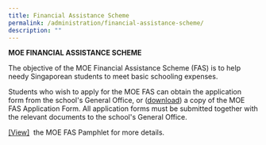 ```yaml
---
title: Financial Assistance Scheme
permalink: /administration/financial-assistance-scheme/
description: ""
---
```

**MOE FINANCIAL ASSISTANCE SCHEME**

The objective of the MOE Financial Assistance Scheme (FAS) is to help needy Singaporean students to meet basic schooling expenses.  
  
Students who wish to apply for the MOE FAS can obtain the application form from the school's General Office, or ([download](/files/2024%20moe%20fas%20application%20form.pdf=blank”)) a copy of the MOE FAS Application Form. All application forms must be submitted together with the relevant documents to the school's General Office.  
  
[[View]](/files/2024%20moe%20fas%20application%20form.pdf)
 the MOE FAS Pamphlet for more details.